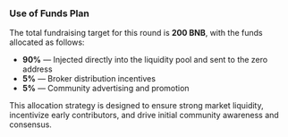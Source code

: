### Use of Funds Plan

The total fundraising target for this round is **200 BNB**, with the funds allocated as follows:

- **90%** — Injected directly into the liquidity pool and sent to the zero address  
- **5%** — Broker distribution incentives  
- **5%** — Community advertising and promotion  


This allocation strategy is designed to ensure strong market liquidity, incentivize early contributors, and drive initial community awareness and consensus.


